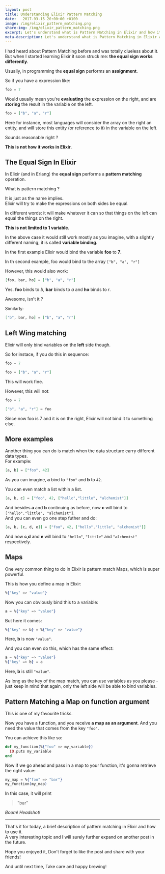 ```yaml
---
layout: post
title: Understanding Elixir Pattern Matching
date:   2017-03-15 20:00:00 +0100
image: /img/elixir_pattern_matching.png
share-img: /img/elixir_pattern_matching.png
excerpt: Let's understand what is Pattern Matching in Elixir and how it makes code more efficient and more readable.
meta-description: Let's understand what is Pattern Matching in Elixir and how it makes code more efficient and more readable.
---
```

I had heard about Pattern Matching before and was totally clueless about it. But when I started learning Elixir it soon struck me: __the equal sign works differently__.

Usually, in programming the __equal sign__ performs an __assignment__.

So if you have a expression like:

```elixir
foo = 7
```

Would usually mean you're __evaluating__ the expression on the right, and are __storing__ the result in the variable on the left.

```elixir
foo = ["b", "a", "r"]
```

Here for instance, most languages will consider the array on the right an entity, and will store this entity (or reference to it) in the variable on the left.

Sounds reasonable right ?

__This is not how it works in Elixir.__

## The Equal Sign In Elixir

In Elixir (and in Erlang) the __equal sign__ performs a __pattern matching__ operation.

What is pattern matching ?

It is just as the name implies.  
Elixir will try to make the expressions on both sides be equal.

In different words: it will make whatever it can so that things on the left can equal the things on the right.

__This is not limited to 1 variable__.

In the above case it would still work mostly as you imagine, with a slightly different naming, it is called __variable binding__.

In the first example Elixir would bind the variable __foo__ to __7__.

In th second example, foo would bind to the array `["b", "a", "r"]`

However, this would also work:

```elixir
[foo, bar, ho] = ["b", "a", "r"]
```

Yes.
__foo__ binds to _b_, __bar__ binds to _a_ and __ho__ binds to _r_.

Awesome, isn't it ?

Similarly:

```elixir
["b", bar, ho] = ["b", "a", "r"]
```

## Left Wing matching

Elixir will only bind variables on the __left__ side though.

So for instace, if you do this in sequence:

```elixir
foo = 7

foo = ["b", "a", "r"]
```

This will work fine.

However, this will not:

```elixir
foo = 7

["b", "a", "r"] = foo
```

Since now foo is 7 and it is on the right, Elixir will not bind it to something else.

## More examples

Another thing you can do is match when the data structure carry different data types.  
For example:

```elixir
[a, b] = ["foo", 42]
```

As you can imagine, __a__ bind to `"foo"` and __b__ to `42`.

You can even match a list within a list.

```elixir
[a, b, c] = ["foo", 42, ["hello","little", "alchemist"]]
```

And besides __a__ and __b__ continuing as before, now __c__ will bind to `["hello","little", "alchemist"]`.  
And you can even go one step futher and do:

```elixir
[a, b, [c, d, e]] = ["foo", 42, ["hello","little", "alchemist"]]
```

And now __c__,__d__ and __e__ will bind to `"hello"`, `"little"` and `"alchemist"` respectively.

## Maps

One very common thing to do in Elixir is pattern match Maps, which is super powerful.

This is how you define a map in Elixir:

```elixir
%{"key" => "value"}
```

Now you can obviously bind this to a variable:

```elixir
a = %{"key" => "value"}
```

But here it comes:

```elixir
%{"key" => b} = %{"key" => "value"}
```
Here, __b__ is now `"value"`.

And you can even do this, which has the same effect:

```elixir
a = %{"key" => "value"}
%{"key" => b} = a
```

Here, __b__ is still `"value"`.

As long as the key of the map match, you can use variables as you please - just keep in mind that again, only the left side will be able to bind variables.

## Pattern Matching a Map on function argument

This is one of my favourite tricks.

Now you have a function, and you receive __a map as an argument__.
And you need the value that comes from the key `"foo"`.

You can achieve this like so:

```elixir
def my_function(%{"foo" => my_variable})
  IO.puts my_variable
end
```

Now if we go ahead and pass in a map to your function, it's gonna retrieve the right value:

```elixir
my_map = %{"foo" => "bar"}
my_function(my_map)
```

In this case, it will print

> "bar"

_Boom! Headshot!_

---

That's it for today, a brief description of pattern matching in Elixir and how to use it.  
A very interesting topic and I will surely further expand on another post in the future.

Hope you enjoyed it,
Don't forget to like the post and share with your friends!

And until next time,
Take care and happy brewing!
